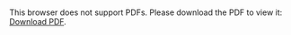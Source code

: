 <object data="https://github.com/rahulchhabra177/Taxi-Domain-Problem/blob/master/Report.pdf" type="application/pdf" width="700px" height="700px">
    <embed src="https://github.com/rahulchhabra177/Taxi-Domain-Problem/blob/master/Report.pdf">
        <p>This browser does not support PDFs. Please download the PDF to view it: <a href="https://github.com/rahulchhabra177/Taxi-Domain-Problem/blob/master/Report.pdf">Download PDF</a>.</p>
    </embed>
</object>
